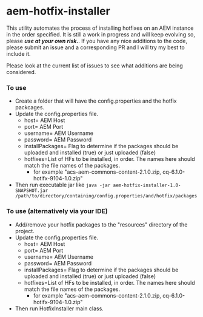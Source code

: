 # aem-hotfix-installer
This utility automates the process of installing hotfixes on an AEM instance in the order specified.
It is still a work in progress and will keep evolving so, please **_use at your own risk._**.
If you have any nice additions to the code, please submit an issue and a corresponding PR and I will try my best to include it.

Please look at the current list of issues to see what additions are being considered.

### To use
* Create a folder that will have the config.properties and the hotfix packcages.
* Update the config.properties file.
    * host= AEM Host
    * port= AEM Port
    * username= AEM Username
    * password= AEM Password
    * installPackages= Flag to determine if the packages should be uploaded and installed (true) or just uploaded (false)
    * hotfixes=List of HFs to be installed, in order. The names here should match the file names of the packages.
        * for example "acs-aem-commons-content-2.1.0.zip, cq-6.1.0-hotifx-9104-1.0.zip"
* Then run executable jar like `java -jar aem-hotfix-installer-1.0-SNAPSHOT.jar /path/to/directory/containing/config.properties/and/hotfix/packages`

### To use (alternatively via your IDE)
* Add/remove your hotfix packages to the "resources" directory of the project.
* Update the config.properties file.
    * host= AEM Host
    * port= AEM Port
    * username= AEM Username
    * password= AEM Password
    * installPackages= Flag to determine if the packages should be uploaded and installed (true) or just uploaded (false)
    * hotfixes=List of HFs to be installed, in order. The names here should match the file names of the packages.
        * for example "acs-aem-commons-content-2.1.0.zip, cq-6.1.0-hotifx-9104-1.0.zip"
* Then run HotfixInstaller main class.
